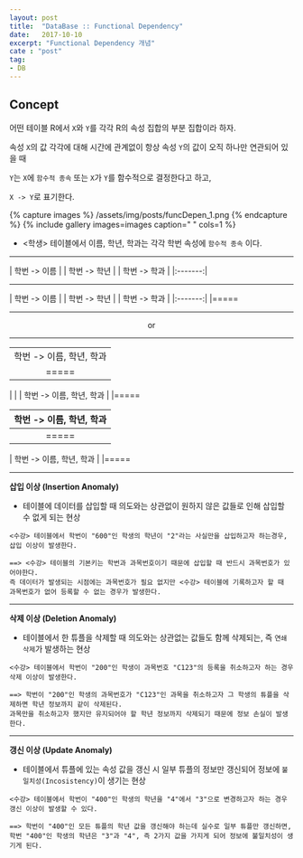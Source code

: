 ```yaml
---
layout: post
title:  "DataBase :: Functional Dependency"
date:   2017-10-10
excerpt: "Functional Dependency 개념"
cate : "post"
tag:
- DB
---
```


## Concept

어떤 테이블 R에서 `X`와 `Y`를 각각 R의 속성 집합의 부분 집합이라 하자.

속성 `X`의 값 각각에 대해 시간에 관계없이 항상 속성 `Y`의 값이 오직 하나만 연관되어 있을 때

`Y`는 `X`에 `함수적 종속` 또는 `X`가 `Y`를 함수적으로 결정한다고 하고,

`X -> Y`로 표기한다.


{% capture images %}
    /assets/img/posts/funcDepen_1.png
{% endcapture %}
{% include gallery images=images caption=" " cols=1 %}

* <학생> 테이블에서 이름, 학년, 학과는 각각 학번 속성에 `함수적 종속` 이다.

---

|  학번 -> 이름  |
|  학번 -> 학년  |
|  학번 -> 학과  |
|:-------:|

---

|  학번 -> 이름  |
|  학번 -> 학년  |
|  학번 -> 학과  |
|:-------:|
|=====

---

<center> or </center>

---

|         |
|:-------:|
|  학번 -> 이름, 학년, 학과  |
|=====



|         |
|  학번 -> 이름, 학년, 학과  |
|=====


|  학번 -> 이름, 학년, 학과  |
|:-------:|
|=====


|  학번 -> 이름, 학년, 학과  |
|=====



---

**삽입 이상 (Insertion Anomaly)**

* 테이블에 데이터를 삽입할 때 의도와는 상관없이 원하지 않은 값들로 인해 삽입할 수 없게 되는 현상

```
<수강> 테이블에서 학번이 "600"인 학생의 학년이 "2"라는 사실만을 삽입하고자 하는경우, 삽입 이상이 발생한다.

==> <수강> 테이블의 기본키는 학번과 과목번호이기 때문에 삽입할 때 반드시 과목번호가 있어야한다.
즉 데이터가 발생되는 시점에는 과목번호가 필요 없지만 <수강> 테이블에 기록하고자 할 때 과목번호가 없어 등록할 수 없는 경우가 발생한다.
```    

---

**삭제 이상 (Deletion Anomaly)**

* 테이블에서 한 튜플을 삭제할 때 의도와는 상관없는 값들도 함께 삭제되는, 즉 `연쇄 삭제`가 발생하는 현상

```
<수강> 테이블에서 학번이 "200"인 학생이 과목번호 "C123"의 등록을 취소하고자 하는 경우 삭제 이상이 발생한다.

==> 학번이 "200"인 학생의 과목번호가 "C123"인 과목을 취소하고자 그 학생의 튜플을 삭제하면 학년 정보까지 같이 삭제된다.
과목만을 취소하고자 했지만 유지되어야 할 학년 정보까지 삭제되기 때문에 정보 손실이 발생한다.
```    



---


**갱신 이상 (Update Anomaly)**

* 테이블에서 튜플에 있는 속성 값을 갱신 시 일부 튜플의 정보만 갱신되어 정보에 `불일치성(Incosistency)`이 생기는 현상



```
<수강> 테이블에서 학번이 "400"인 학생의 학년을 "4"에서 "3"으로 변경하고자 하는 경우 갱신 이상이 발생할 수 있다.

==> 학번이 "400"인 모든 튜플의 학년 값을 갱신해야 하는데 실수로 일부 튜플만 갱신하면, 
학번 "400"인 학생의 학년은 "3"과 "4", 즉 2가지 값을 가지게 되어 정보에 불일치성이 생기게 된다.
```    



